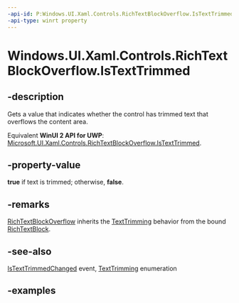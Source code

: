 ```yaml
---
-api-id: P:Windows.UI.Xaml.Controls.RichTextBlockOverflow.IsTextTrimmed
-api-type: winrt property
---
```


<!-- Property syntax.
public bool IsTextTrimmed { get; }
-->

# Windows.UI.Xaml.Controls.RichTextBlockOverflow.IsTextTrimmed

## -description

Gets a value that indicates whether the control has trimmed text that overflows the content area.

Equivalent **WinUI 2 API for UWP**: [Microsoft.UI.Xaml.Controls.RichTextBlockOverflow.IsTextTrimmed](/windows/winui/api/microsoft.ui.xaml.controls.richtextblockoverflow.istexttrimmed).

## -property-value

**true** if text is trimmed; otherwise, **false**.

## -remarks

[RichTextBlockOverflow](richtextblockoverflow.md) inherits the [TextTrimming](richtextblock_texttrimming.md) behavior from the bound [RichTextBlock](richtextblock.md).

## -see-also

[IsTextTrimmedChanged](richtextblockoverflow_istexttrimmedchanged.md) event, [TextTrimming](../windows.ui.xaml/texttrimming.md) enumeration

## -examples
